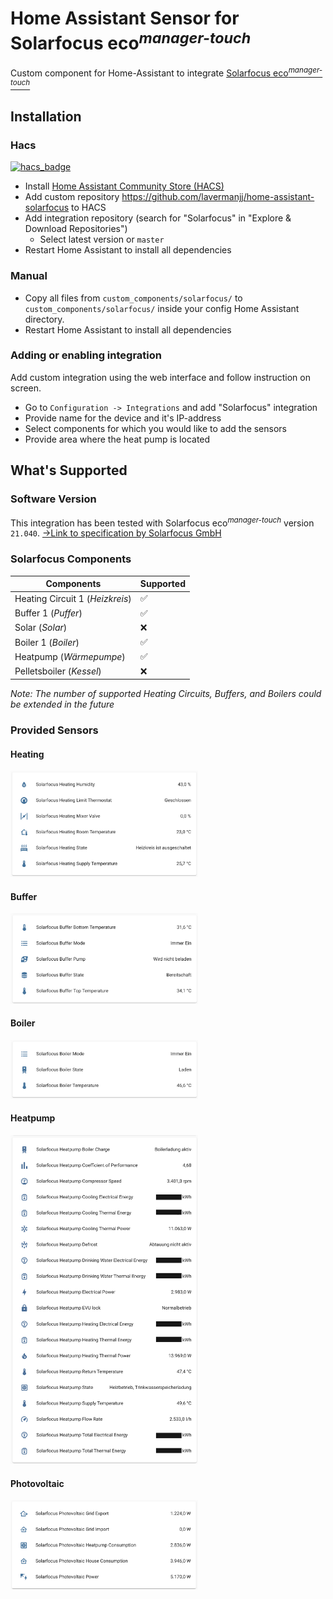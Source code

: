 # Home Assistant Sensor for Solarfocus eco<sup>_manager-touch_</sup>
Custom component for Home-Assistant to integrate [Solarfocus eco<sup>_manager-touch_</sup>](https://www.solarfocus.com/produkte/Waermepumpe/EcoManager-t_Modbus-TCP-Registerdaten_Anleitung.pdf)

## Installation

### Hacs

[![hacs_badge](https://img.shields.io/badge/HACS-Custom-41BDF5.svg?style=for-the-badge)](https://github.com/hacs/integration)

- Install [Home Assistant Community Store (HACS)](https://hacs.xyz/)
- Add custom repository https://github.com/lavermanjj/home-assistant-solarfocus to HACS
- Add integration repository (search for "Solarfocus" in "Explore & Download Repositories")
    - Select latest version or `master`
- Restart Home Assistant to install all dependencies

### Manual

- Copy all files from `custom_components/solarfocus/` to `custom_components/solarfocus/` inside your config Home Assistant directory.
- Restart Home Assistant to install all dependencies

### Adding or enabling integration

Add custom integration using the web interface and follow instruction on screen.

- Go to `Configuration -> Integrations` and add "Solarfocus" integration
- Provide name for the device and it's IP-address
- Select components for which you would like to add the sensors
- Provide area where the heat pump is located

## What's Supported 

### Software Version

This integration has been tested with Solarfocus eco<sup>_manager-touch_</sup> version `21.040`.
[->Link to specification by Solarfocus GmbH](https://www.solarfocus.com/produkte/Waermepumpe/EcoManager-t_Modbus-TCP-Registerdaten_Anleitung.pdf)

### Solarfocus Components

| Components | Supported |
|---|---|
| Heating Circuit 1 (_Heizkreis_)| :white_check_mark: |
| Buffer 1 (_Puffer_) | :white_check_mark: |
| Solar (_Solar_)| :x:|
| Boiler 1 (_Boiler_) | :white_check_mark: |
| Heatpump (_Wärmepumpe_) | :white_check_mark: |
| Pelletsboiler (_Kessel_) | :x: | 

_Note: The number of supported Heating Circuits, Buffers, and Boilers could be extended in the future_

### Provided Sensors

#### Heating
<img src="images/sf-heating-sensors.png?raw=true" width="300">

#### Buffer
<img src="images/sf-buffer-sensors.png?raw=true" width="300">

#### Boiler
<img src="images/sf-boiler-sensors.png?raw=true" width="300">

#### Heatpump
<img src="images/sf-heatpump-sensors.png?raw=true" width="300">

#### Photovoltaic
<img src="images/sf-photovoltaic-sensors.png?raw=true" width="300">